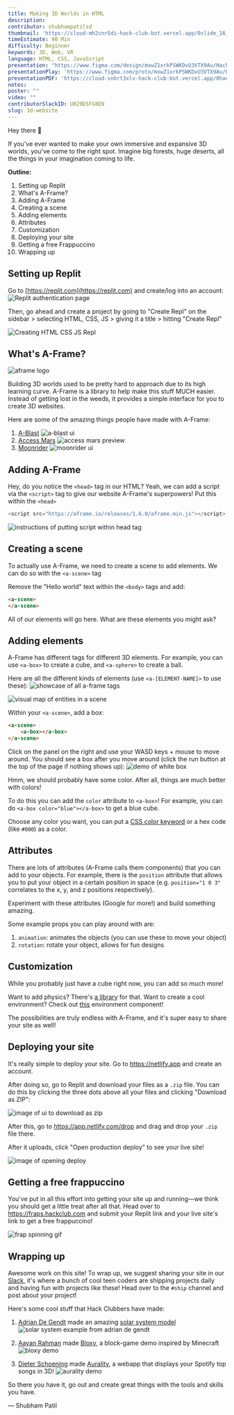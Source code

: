 ```yaml
---
title: Making 3D Worlds in HTML
description: 
contributor: shubhampatilsd
thumbnail: 'https://cloud-mh2cnr5di-hack-club-bot.vercel.app/0slide_16_9_-_1thumbnail.png'
timeEstimate: 90 Min
difficulty: Beginner
keywords: 3D, Web, VR
language: HTML, CSS, JavaScript
presentation: "https://www.figma.com/design/mxwZ1xrkPSWKDvU3VTX9Au/Hackaccino-Slides?node-id=1-2&t=VJbkLd4RrosLFv3R-1"
presentationPlay: 'https://www.figma.com/proto/mxwZ1xrkPSWKDvU3VTX9Au/Hackaccino-Slides?page-id=0%3A1&node-id=1-2&viewport=-7853%2C490%2C0.74&t=V1iwVSMKcxtlBxPL-1&scaling=contain&content-scaling=fixed'
presentationPDF: 'https://cloud-snbrt3xlv-hack-club-bot.vercel.app/0hackaccino_slides.pdf'
notes: 
poster: ""
video: ""
contributorSlackID: U029D5FG8EN
slug: 3d-website
---
```


Hey there 👋

If you've ever wanted to make your own immersive and expansive 3D worlds, you've come to the right spot. Imagine big forests, huge deserts, all the things in your imagination coming to life.

**Outline:**
1. Setting up Replit
2. What's A-Frame?
3. Adding A-Frame
4. Creating a scene
5. Adding elements
6. Attributes
7. Customization
8. Deploying your site
9. Getting a free Frappuccino
10. Wrapping up
## Setting up Replit 
Go to [https://replit.com](https://replit.com) and create/log into an account:
![Replit authentication page](https://cloud-99ig98peo-hack-club-bot.vercel.app/0image.png)

Then, go ahead and create a project by going to "Create Repl" on the sidebar > selecting HTML, CSS, JS > giving it a title > hitting "Create Repl"

![Creating HTML CSS JS Repl](https://cloud-p82fpfgs2-hack-club-bot.vercel.app/0outputgif.gif)

## What's A-Frame?

![aframe logo](https://cloud-m5c3nxgbo-hack-club-bot.vercel.app/0image.png)

Building 3D worlds used to be pretty hard to approach due to its high learning curve. A-Frame is a library to help make this stuff MUCH easier. Instead of getting lost in the weeds, it provides a simple interface for you to create 3D websites.

Here are some of the amazing things people have made with A-Frame:
1. [A-Blast](https://aframe.io/a-blast/)
![a-blast ui](https://cloud-3j84pfit2-hack-club-bot.vercel.app/0image.png)
2. [Access Mars](https://accessmars.withgoogle.com/)
![access mars preview](https://cloud-grr8upimy-hack-club-bot.vercel.app/0image.png)
3. [Moonrider](https://moonrider.xyz/)
![moonrider ui](https://cloud-rcqx7la5t-hack-club-bot.vercel.app/0image.png)

## Adding A-Frame

Hey, do you notice the `<head>` tag in our HTML? Yeah, we can add a script via the  `<script>` tag to give our website A-Frame's superpowers! Put this within the `<head>`

```js
<script src="https://aframe.io/releases/1.6.0/aframe.min.js"></script>
```
![instructions of putting script within head tag](https://cloud-byterps5u-hack-club-bot.vercel.app/0image.png)

## Creating a scene

To actually use A-Frame, we need to create a scene to add elements. We can do so with the `<a-scene>` tag

Remove the "Hello world" text within the `<body>` tags and add:

```html
<a-scene>
</a-scene>
```

All of our elements will go here. What are these elements you might ask?
## Adding elements

A-Frame has different tags for different 3D elements. For example, you can use `<a-box>` to create a cube, and `<a-sphere>` to create a ball.

Here are all the different kinds of elements (use `<a-[ELEMENT-NAME]>` to use these):
![showcase of all a-frame tags](https://cloud-69ehuc8ev-hack-club-bot.vercel.app/0image.png)

![visual map of entities in a scene](https://cloud-mgilf4sx7-hack-club-bot.vercel.app/0image.png)

Within your `<a-scene>`, add a box:

```html
<a-scene>
	<a-box></a-box>
</a-scene>
```

Click on the panel on the right and use your WASD keys + mouse to move around. You should see a box after you move around (click the run button at the top of the page if nothing shows up):
![demo of white box ](https://cloud-klvbtj50y-hack-club-bot.vercel.app/0screen_recording_june_17.gif)

Hmm, we should probably have some color. After all, things are much better with colors!

To do this you can add the `color` attribute to `<a-box>`! For example, you can do `<a-box color="blue"></a-box>` to get a blue cube.

Choose any color you want, you can put a [CSS color keyword](https://www.w3.org/wiki/CSS/Properties/color/keywords) or a hex code (like `#000`) as a color. 

## Attributes

There are lots of attributes (A-Frame calls them components) that you can add to your objects. For example, there is the `position` attribute that allows you to put your object in a certain position in space (e.g. `position="1 0 3"` correlates to the x, y, and z positions respectively).

Experiment with these attributes (Google for more!) and build something amazing.

Some example props you can play around with are:
1. `animation`: animates the objects (you can use these to move your object)
2. `rotation`: rotate your object, allows for fun designs

## Customization

While you probably just have a cube right now, you can add so much more!

Want to add physics? There's [a library](https://github.com/c-frame/aframe-physics-system/blob/master/CannonDriver.md#installation) for that. Want to create a cool environment? Check out [this](https://github.com/supermedium/aframe-environment-component) environment component!

The possibilities are truly endless with A-Frame, and it's super easy to share your site as well!

## Deploying your site

It's really simple to deploy your site. Go to https://netlify.app and create an account.

After doing so, go to Replit and download your files as a `.zip` file. You can do this by clicking the three dots above all your files and clicking "Download as ZIP":

![image of ui to download as zip](https://cloud-ecgsox4ue-hack-club-bot.vercel.app/0image.png)

After this, go to https://app.netlify.com/drop and drag and drop your `.zip` file there.

After it uploads, click "Open production deploy" to see your live site!

![image of opening deploy](https://cloud-bpr687t0e-hack-club-bot.vercel.app/0image.png)

## Getting a free frappuccino

You've put in all this effort into getting your site up and running—we think you should get a little treat after all that. Head over to https://fraps.hackclub.com and submit your Replit link and your live site's link to get a free frappuccino! 

![frap spinning gif](https://media0.giphy.com/media/v1.Y2lkPTc5MGI3NjExM3B3M2xkM3FyczZhY2lrdzkxd3dycHA5Mzc0MW1laHF6Nzh1MGNhZCZlcD12MV9pbnRlcm5hbF9naWZfYnlfaWQmY3Q9Zw/2FazplK2PyGh3Rjby/giphy.webp)

## Wrapping up
Awesome work on this site! To wrap up, we suggest sharing your site in our [Slack](https://hackclub.com/slack), it's where a bunch of cool teen coders are shipping projects daily and having fun with projects like these! Head over to the `#ship` channel and post about your project!

Here's some cool stuff that Hack Clubbers have made:

1. [Adrian De Gendt](https://github.com/Space1415/) made an amazing [solar system model](https://subsequent-thoughtful-tarantula.glitch.me/) 
![solar system example from adrian de gendt](https://cloud-1e2jtrqm9-hack-club-bot.vercel.app/0image.png)

2. [Aayan Rahman](https://github.com/aayanrahman/) made [Bloxy](https://aayanrahman.github.io/HackaccinoGrant.github.io/), a block-game demo inspired by Minecraft 
![bloxy demo](https://cloud-c2fzf76vl-hack-club-bot.vercel.app/0image.png)

3. [Dieter Schoening](https://github.com/Deetschoe) made [Aurality](https://aurality.vercel.app/), a webapp that displays your Spotify top songs in 3D!
![aurality demo](https://cloud-a5dhhs37l-hack-club-bot.vercel.app/0image.png)

So there you have it, go out and create great things with the tools and skills you have.

— Shubham Patil
